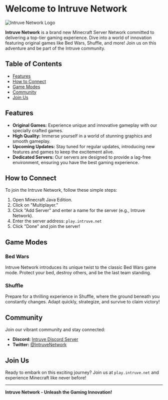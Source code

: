 # Welcome to Intruve Network

![Intruve Network Logo](https://example.com/intruve-logo.png)

**Intruve Network** is a brand new Minecraft Server Network committed to delivering a top-tier gaming experience. Dive into a world of innovation featuring original games like Bed Wars, Shuffle, and more! Join us on this adventure and be part of the Intruve community.

## Table of Contents
- [Features](#features)
- [How to Connect](#how-to-connect)
- [Game Modes](#game-modes)
- [Community](#community)
- [Join Us](#join-us)

## Features

- **Original Games:** Experience unique and innovative gameplay with our specially crafted games.
- **High Quality:** Immerse yourself in a world of stunning graphics and smooth gameplay.
- **Upcoming Updates:** Stay tuned for regular updates, introducing new features and games to keep the excitement alive.
- **Dedicated Servers:** Our servers are designed to provide a lag-free environment, ensuring you have the best gaming experience.

## How to Connect

To join the Intruve Network, follow these simple steps:

1. Open Minecraft Java Edition.
2. Click on "Multiplayer."
3. Click "Add Server" and enter a name for the server (e.g., Intruve Network).
4. Enter the server address: `play.intruve.net`
5. Click "Done" and join the server!

## Game Modes

### Bed Wars

Intruve Network introduces its unique twist to the classic Bed Wars game mode. Protect your bed, destroy others, and be the last team standing.

### Shuffle

Prepare for a thrilling experience in Shuffle, where the ground beneath you constantly changes. Adapt quickly, strategize, and survive to claim victory!

## Community

Join our vibrant community and stay connected:

- **Discord:** [Intruve Discord Server](https://dc.intruve.net)
- **Twitter:** [@IntruveNetwork](https://twitter.com/intruve)

## Join Us

Ready to embark on this exciting journey? Join us at `play.intruve.net` and experience Minecraft like never before!

---

**Intruve Network - Unleash the Gaming Innovation!**
